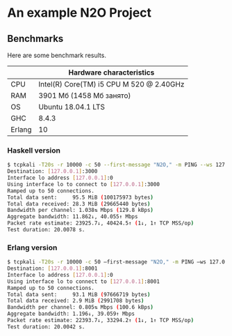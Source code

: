 An example N2O Project
======================

Benchmarks
----------

Here are some benchmark results.

| | Hardware characteristics |
|-|-|
| CPU    | Intel(R) Core(TM) i5 CPU M 520  @ 2.40GHz |
| RAM    | 3901 Мб (1458 Мб занято)                  |
| OS     | Ubuntu 18.04.1 LTS                        |
| GHC    | 8.4.3                                     |
| Erlang | 10                                        |  

### Haskell version
```bash
$ tcpkali -T20s -r 10000 -c 50 --first-message "N2O," -m PING --ws 127.0.0.1:3000/ws/static/index.html
Destination: [127.0.0.1]:3000
Interface lo address [127.0.0.1]:0
Using interface lo to connect to [127.0.0.1]:3000
Ramped up to 50 connections.
Total data sent:     95.5 MiB (100175973 bytes)
Total data received: 28.3 MiB (29665440 bytes)
Bandwidth per channel: 1.038⇅ Mbps (129.8 kBps)
Aggregate bandwidth: 11.862↓, 40.055↑ Mbps
Packet rate estimate: 23925.7↓, 40424.5↑ (1↓, 1↑ TCP MSS/op)
Test duration: 20.0078 s.
```

### Erlang version
```bash
$ tcpkali -T20s -r 10000 -c 50 —first-message "N2O," -m PING —ws 127.0.0.1:8001/ws/app/login.htm
Destination: [127.0.0.1]:8001
Interface lo address [127.0.0.1]:0
Using interface lo to connect to [127.0.0.1]:8001
Ramped up to 50 connections.
Total data sent:     93.1 MiB (97666719 bytes)
Total data received: 2.9 MiB (2991708 bytes)
Bandwidth per channel: 0.805⇅ Mbps (100.6 kBps)
Aggregate bandwidth: 1.196↓, 39.059↑ Mbps
Packet rate estimate: 22393.7↓, 33294.2↑ (1↓, 1↑ TCP MSS/op)
Test duration: 20.0042 s.
```

